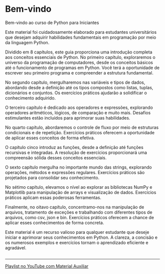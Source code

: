 # Bem-vindo

Bem-vindo ao curso de Python para Iniciantes

Este material foi cuidadosamente elaborado para estudantes universitários que desejam adquirir habilidades fundamentais em programação por meio da linguagem Python.

Dividido em 8 capítulos, este guia proporciona uma introdução completa aos conceitos essenciais de Python. No primeiro capítulo, exploraremos o universo da programação de computadores, desde os conceitos básicos até o funcionamento de programas em Python. Você terá a oportunidade de escrever seu primeiro programa e compreender a estrutura fundamental.

No segundo capítulo, mergulharemos nas variáveis e tipos de dados, abordando desde a definição até os tipos compostos como listas, tuplas, dicionários e conjuntos. Os exercícios práticos ajudarão a solidificar o conhecimento adquirido.

O terceiro capítulo é dedicado aos operadores e expressões, explorando operadores aritméticos, lógicos, de comparação e muito mais. Desafios estimulantes estão incluídos para aprimorar suas habilidades.

No quarto capítulo, abordaremos o controle de fluxo por meio de estruturas condicionais e de repetição. Exercícios práticos oferecem a oportunidade de aplicar esses conceitos de forma efetiva.

O capítulo cinco introduz as funções, desde a definição até funções recursivas e integradas. A resolução de exercícios proporcionará uma compreensão sólida desses conceitos essenciais.

O sexto capítulo mergulha no importante mundo das strings, explorando operações, métodos e expressões regulares. Exercícios práticos são projetados para consolidar seu conhecimento.

No sétimo capítulo, elevamos o nível ao explorar as bibliotecas NumPy e Matplotlib para manipulação de arrays e visualização de dados. Exercícios práticos aplicam essas poderosas ferramentas.

Finalmente, no oitavo capítulo, concentramo-nos na manipulação de arquivos, tratamento de exceções e trabalhando com diferentes tipos de arquivos, como csv, json e bin. Exercícios práticos oferecem a chance de aplicar esses conhecimentos de forma concreta.

Este material é um recurso valioso para qualquer estudante que deseje iniciar e aprimorar seus conhecimentos em Python. A clareza, a concisão e os numerosos exemplos e exercícios tornam o aprendizado eficiente e agradável. 


```{tableofcontents}
```

---
[Playlist no YouTube com Material Auxiliar](https://www.youtube.com/playlist?list=PLgZW4krsqK2RUiuyoErk2zClgZmc5tUXh)
